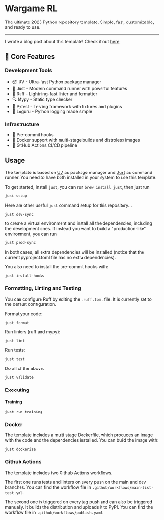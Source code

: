 # Wargame RL

The ultimate 2025 Python repository template. Simple, fast, customizable, and ready to use.

---
I wrote a blog post about this template! Check it out [here](https://giovannigiacometti.github.io/posts/python-template/)

## 🎯 Core Features

### Development Tools

- 📦 UV - Ultra-fast Python package manager
- 🚀 Just - Modern command runner with powerful features
- 💅 Ruff - Lightning-fast linter and formatter
- 🔍 Mypy - Static type checker
- 🧪 Pytest - Testing framework with fixtures and plugins
- 🧾 Loguru - Python logging made simple

### Infrastructure

- 🛫 Pre-commit hooks
- 🐳 Docker support with multi-stage builds and distroless images
- 🔄 GitHub Actions CI/CD pipeline


## Usage

The template is based on [UV](https://docs.astral.sh/) as package manager and [Just](https://github.com/casey/just) as command runner. You need to have both installed in your system to use this template.

To get started, install `just`, you can run `brew install just`, then just run
```bash
just setup
```

Here are other useful `just` command setup for this repository...
```bash
just dev-sync
```

to create a virtual environment and install all the dependencies, including the development ones. If instead you want to build a "production-like" environment, you can run

```bash
just prod-sync
```

In both cases, all extra dependencies will be installed (notice that the current pyproject.toml file has no extra dependencies).

You also need to install the pre-commit hooks with:

```bash
just install-hooks
```

### Formatting, Linting and Testing

You can configure Ruff by editing the `.ruff.toml` file. It is currently set to the default configuration.

Format your code:

```bash
just format
```

Run linters (ruff and mypy):

```bash
just lint
```

Run tests:

```bash
just test
```

Do all of the above:

```bash
just validate
```

### Executing

#### Training

```bash
just run training
```

### Docker

The template includes a multi stage Dockerfile, which produces an image with the code and the dependencies installed. You can build the image with:

```bash
just dockerize
```

### Github Actions

The template includes two Github Actions workflows.

The first one runs tests and linters on every push on the main and dev branches. You can find the workflow file in `.github/workflows/main-list-test.yml`.

The second one is triggered on every tag push and can also be triggered manually. It builds the distribution and uploads it to PyPI. You can find the workflow file in `.github/workflows/publish.yaml`.
